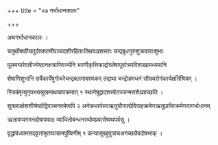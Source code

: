+++
title = "०७ गर्भाधानकालः"

+++

अथगर्भाधानकालः ।

चतुर्थीषष्ठीचतुर्दश्यष्टमीपञ्चदशीरहिताःतिथयःप्रशस्ताः चन्द्रबुधगुरुशुक्रवाराःशुभाः

मूलमघारेवतीज्येष्ठानक्षत्राणिवर्ज्यनि भरणीकृत्तिकार्द्राश्लेषापूर्वात्रयविशाखामध्यमानि

शेषाणिशुभानि सर्वेकार्येषुगोचरेचन्द्रबलमावश्यकम् तद्यथा चन्द्रोन्नमधनं सौख्यरोगंकार्यक्षतिंश्रियम् ।

स्त्रियंमृत्युनृपभयसुखमाथव्ययक्रमात् १ स्थानेषुद्वादशस्वेतज्जन्मराशेःप्रयच्छति ।

शुक्लपक्षेशशीश्रेष्ठोद्विपञ्चनवमेष्वपि २ अनेकभार्यस्यऋतुयौगपद्मेविवाहक्रमेणऋतुप्राप्तिक्रमेणवागर्भाधानम्

ऋतावप्यगमनदोषापवादः व्याधितोबन्धनस्थोवप्रवासेष्वथपर्वसु ।

वृद्धांवंध्यामसद्‌वृत्तांमृतापत्यामपुष्पिणीम् १ कन्यासूबहुपुत्रांचअगच्छन्नैवदोषभाक् ।
